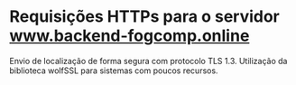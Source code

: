 # Requisições HTTPs para o servidor www.backend-fogcomp.online


Envio de localização de forma segura com protocolo TLS 1.3. Utilização da biblioteca wolfSSL para sistemas com poucos recursos. 
